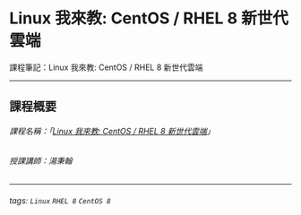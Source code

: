 # Linux 我來教: CentOS / RHEL 8 新世代雲端
課程筆記：Linux 我來教: CentOS / RHEL 8 新世代雲端

---

## 課程概要

###### 課程名稱：「[Linux 我來教: CentOS / RHEL 8 新世代雲端](https://hahow.in/courses/5e6dd4fe024d690024e3be3e/main?item=5e6f2c72024d690024e42770)」

###### 授課講師：湯秉翰

---

###### tags: `Linux` `RHEL 8` `CentOS 8`
